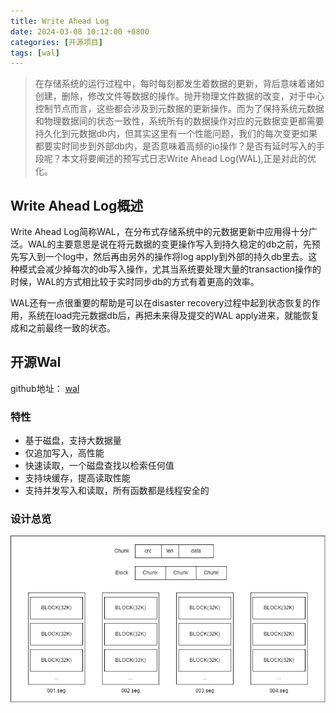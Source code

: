 ```yaml
---
title: Write Ahead Log
date: 2024-03-08 10:12:00 +0800
categories: [开源项目]
tags: [wal]
---
```


> 在存储系统的运行过程中，每时每刻都发生着数据的更新，背后意味着诸如创建，删除，修改文件等数据的操作。抛开物理文件数据的改变，对于中心控制节点而言，这些都会涉及到元数据的更新操作。而为了保持系统元数据和物理数据间的状态一致性，系统所有的数据操作对应的元数据变更都需要持久化到元数据db内，但其实这里有一个性能问题，我们的每次变更如果都要实时同步到外部db内，是否意味着高频的io操作？是否有延时写入的手段呢？本文将要阐述的预写式日志Write Ahead Log(WAL),正是对此的优化。

## Write Ahead Log概述

Write Ahead Log简称WAL，在分布式存储系统中的元数据更新中应用得十分广泛。WAL的主要意思是说在将元数据的变更操作写入到持久稳定的db之前，先预先写入到一个log中，然后再由另外的操作将log apply到外部的持久db里去。这种模式会减少掉每次的db写入操作，尤其当系统要处理大量的transaction操作的时候，WAL的方式相比较于实时同步db的方式有着更高的效率。

WAL还有一点很重要的帮助是可以在disaster recovery过程中起到状态恢复的作用，系统在load完元数据db后，再把未来得及提交的WAL apply进来，就能恢复成和之前最终一致的状态。

## 开源Wal 

github地址： [wal](https://github.com/Jasonbourne723/wal)

### 特性

- 基于磁盘，支持大数据量
- 仅追加写入，高性能
- 快速读取，一个磁盘查找以检索任何值
- 支持块缓存，提高读取性能
- 支持并发写入和读取，所有函数都是线程安全的

### 设计总览

![](/assets/img/wal/001.png)
